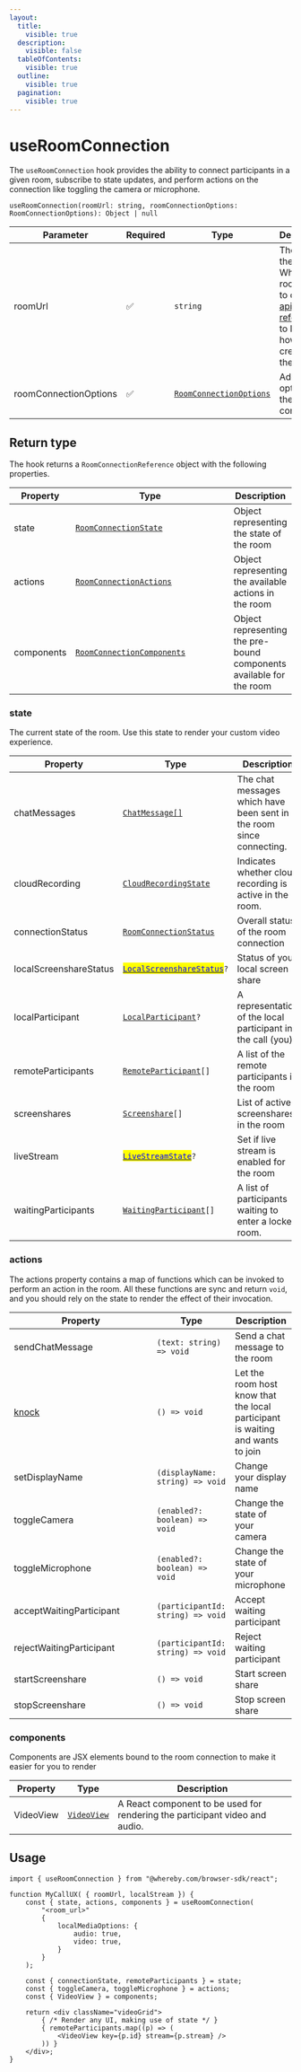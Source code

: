 ```yaml
---
layout:
  title:
    visible: true
  description:
    visible: false
  tableOfContents:
    visible: true
  outline:
    visible: true
  pagination:
    visible: true
---
```


# useRoomConnection

The `useRoomConnection` hook provides the ability to connect participants in a given room, subscribe to state updates, and perform actions on the connection like toggling the camera or microphone.

`useRoomConnection(roomUrl: string, roomConnectionOptions: RoomConnectionOptions): Object | null`

<table><thead><tr><th width="234">Parameter</th><th width="103">Required</th><th width="275">Type</th><th>Description</th></tr></thead><tbody><tr><td>roomUrl</td><td><span data-gb-custom-inline data-tag="emoji" data-code="2705">✅</span></td><td><code>string</code></td><td>The URL of the Whereby room. Refer to our <a href="https://docs.whereby.com/whereby-rest-api-reference#meetings">REST api reference</a> to learn how to create these. </td></tr><tr><td>roomConnectionOptions</td><td><span data-gb-custom-inline data-tag="emoji" data-code="2705">✅</span></td><td><a href="types.md#roomconnectionoptions"><code>RoomConnectionOptions</code></a></td><td>Additional options for the room connection</td></tr></tbody></table>

## Return type

The hook returns a `RoomConnectionReference` object with the following properties.

<table><thead><tr><th>Property</th><th width="279.3333333333333">Type</th><th>Description</th></tr></thead><tbody><tr><td>state</td><td><a href="useroomconnection.md#state"><code>RoomConnectionState</code></a></td><td>Object representing the state of the room</td></tr><tr><td>actions</td><td><a href="useroomconnection.md#actions"><code>RoomConnectionActions</code></a></td><td>Object representing the available actions in the room</td></tr><tr><td>components</td><td><a href="useroomconnection.md#components"><code>RoomConnectionComponents</code></a></td><td>Object representing the pre-bound components available for the room</td></tr></tbody></table>

### state

The current state of the room. Use this state to render your custom video experience.

| Property               | Type                                                                                                                          | Description                                                          |
| ---------------------- | ----------------------------------------------------------------------------------------------------------------------------- | -------------------------------------------------------------------- |
| chatMessages           | [`ChatMessage[]`](types.md#chatmessage)                                                                                       | The chat messages which have been sent in the room since connecting. |
| cloudRecording         | [`CloudRecordingState`](types.md#cloudrecordingstate)                                                                         | Indicates whether cloud recording is active in the room.             |
| connectionStatus       | [`RoomConnectionStatus`](types.md#roomconnectionstatus)                                                                       | Overall status of the room connection                                |
| localScreenshareStatus | [<mark style="color:blue;">`LocalScreenshareStatus`</mark>](types.md#localscreensharestatus-less-than-string-greater-than)`?` | Status of your local screen share                                    |
| localParticipant       | [`LocalParticipant`](types.md#localparticipant)`?`                                                                            | A representation of the local participant in the call (you)          |
| remoteParticipants     | [`RemoteParticipant`](broken-reference)`[]`                                                                                   | A list of the remote participants in the room                        |
| screenshares           | [`Screenshare`](types.md#screenshare)`[]`                                                                                     | List of active screenshares in the room                              |
| liveStream             | [<mark style="color:blue;">`LiveStreamState`</mark>](types.md#livestreamstate-less-than-object-greater-than)`?`               | Set if live stream is enabled for the room                           |
| waitingParticipants    | [`WaitingParticipant`](types.md#waitingparticipant)`[]`                                                                       | A list of participants waiting to enter a locked room.               |

### actions

The actions property contains a map of functions which can be invoked to perform an action in the room. All these functions are sync and return `void`, and you should rely on the state to render the effect of their invocation.

<table><thead><tr><th width="239.33333333333331">Property</th><th>Type</th><th>Description</th></tr></thead><tbody><tr><td>sendChatMessage</td><td><code>(text: string) => void</code></td><td>Send a chat message to the room</td></tr><tr><td><a data-footnote-ref href="#user-content-fn-1">knock</a></td><td><code>() => void</code></td><td>Let the room host know that the local participant is waiting and wants to join</td></tr><tr><td>setDisplayName</td><td><code>(displayName: string) => void</code></td><td>Change your display name</td></tr><tr><td>toggleCamera</td><td><code>(enabled?: boolean) => void</code></td><td>Change the state of your camera</td></tr><tr><td>toggleMicrophone</td><td><code>(enabled?: boolean) => void</code></td><td>Change the state of your microphone</td></tr><tr><td>acceptWaitingParticipant</td><td><code>(participantId: string) => void</code></td><td>Accept waiting participant</td></tr><tr><td>rejectWaitingParticipant</td><td><code>(participantId: string) => void</code></td><td>Reject waiting participant</td></tr><tr><td>startScreenshare</td><td><code>() => void</code></td><td>Start screen share</td></tr><tr><td>stopScreenshare</td><td><code>() => void</code></td><td>Stop screen share</td></tr></tbody></table>

### components

Components are JSX elements bound to the room connection to make it easier for you to render&#x20;

| Property  | Type                        | Description                                                                 |
| --------- | --------------------------- | --------------------------------------------------------------------------- |
| VideoView | [`VideoView`](videoview.md) | A React component to be used for rendering the participant video and audio. |

## Usage

```tsx
import { useRoomConnection } from "@whereby.com/browser-sdk/react";

function MyCallUX( { roomUrl, localStream }) {
    const { state, actions, components } = useRoomConnection(
        "<room_url>"
        {
            localMediaOptions: {
                audio: true,
                video: true,
            }
        }
    );

    const { connectionState, remoteParticipants } = state;
    const { toggleCamera, toggleMicrophone } = actions;
    const { VideoView } = components;

    return <div className="videoGrid">
        { /* Render any UI, making use of state */ }
        { remoteParticipants.map((p) => (
            <VideoView key={p.id} stream={p.stream} />
        )) }
    </div>;
}
```

[^1]: Only needed when the roomConnectionStatus is `room_locked`
